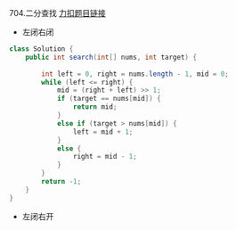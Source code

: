 704.二分查找
[力扣题目链接](https://leetcode.cn/problems/binary-search/)
- 左闭右闭
```java
class Solution {
	public int search(int[] nums, int target) {
	
		int left = 0, right = nums.length - 1, mid = 0;
		while (left <= right) {
			mid = (right + left) >> 1;
			if (target == nums[mid]) {
				return mid;
			}
			else if (target > nums[mid]) {
				left = mid + 1;
			}
			else {
				right = mid - 1;
			}
		}
		return -1;
	}
}
```
- 左闭右开
```java

```